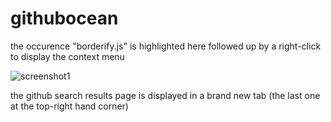 # githubocean

the occurence "borderify.js" is highlighted here followed up by a right-click to display the context menu

![screenshot1](https://user-images.githubusercontent.com/58897196/104469213-36fbaa80-55b0-11eb-9a7d-17107b1310e0.png)

the github search results page is displayed in a brand new tab (the last one at the top-right hand corner)


